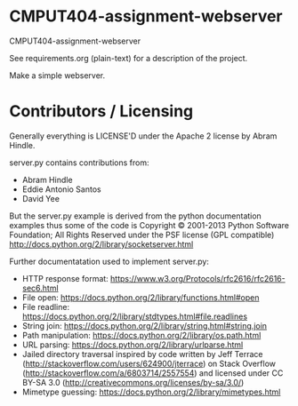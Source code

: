 CMPUT404-assignment-webserver
=============================

CMPUT404-assignment-webserver

See requirements.org (plain-text) for a description of the project.

Make a simple webserver.

Contributors / Licensing
========================

Generally everything is LICENSE'D under the Apache 2 license by Abram Hindle.

server.py contains contributions from:

* Abram Hindle
* Eddie Antonio Santos
* David Yee

But the server.py example is derived from the python documentation
examples thus some of the code is Copyright © 2001-2013 Python
Software Foundation; All Rights Reserved under the PSF license (GPL
compatible) http://docs.python.org/2/library/socketserver.html

Further documentatation used to implement server.py:

* HTTP response format: https://www.w3.org/Protocols/rfc2616/rfc2616-sec6.html
* File open: https://docs.python.org/2/library/functions.html#open
* File readline: https://docs.python.org/2/library/stdtypes.html#file.readlines
* String join: https://docs.python.org/2/library/string.html#string.join
* Path manipulation: https://docs.python.org/2/library/os.path.html
* URL parsing: https://docs.python.org/2/library/urlparse.html
* Jailed directory traversal inspired by code written by 
  Jeff Terrace (http://stackoverflow.com/users/624900/jterrace) on Stack 
  Overflow (http://stackoverflow.com/a/6803714/2557554) and 
  licensed under CC BY-SA 3.0 (http://creativecommons.org/licenses/by-sa/3.0/)
* Mimetype guessing: https://docs.python.org/2/library/mimetypes.html
